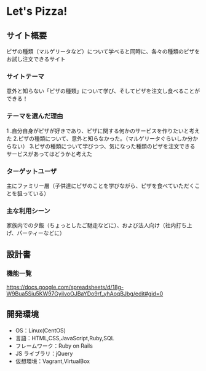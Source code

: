 # Let's Pizza!

## サイト概要

  ピザの種類（マルゲリータなど）について学べると同時に、各々の種類のピザをお試し注文できるサイト

### サイトテーマ

  意外と知らない「ピザの種類」について学び、そしてピザを注文し食べることができる！

### テーマを選んだ理由

  1 .自分自身がピザが好きであり、ピザに関する何かのサービスを作りたいと考えた
  2.ピザの種類について、意外と知らなかった。（マルゲリータぐらいしか分からない）
  3.ピザの種類について学びつつ、気になった種類のピザを注文できるサービスがあってはどうかと考えた

### ターゲットユーザ

  主にファミリー層（子供達にピザのことを学びながら、ピザを食べていただくことを狙っている）

### 主な利用シーン

  家族内での夕飯（ちょっとしたご馳走などに）、および法人向け（社内打ち上げ、パーティーなどに）

## 設計書

### 機能一覧
  https://docs.google.com/spreadsheets/d/18g-W9Bua5Siu5KW97GyilvoOJBaYDo9rf_yhAoqBJbg/edit#gid=0

## 開発環境

- OS：Linux(CentOS)
- 言語：HTML,CSS,JavaScript,Ruby,SQL
- フレームワーク：Ruby on Rails
- JS ライブラリ：jQuery
- 仮想環境：Vagrant,VirtualBox
